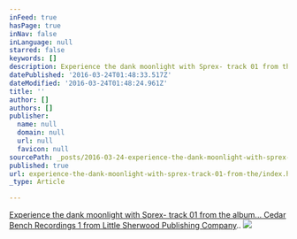 ```yaml
---
inFeed: true
hasPage: true
inNav: false
inLanguage: null
starred: false
keywords: []
description: Experience the dank moonlight with Sprex- track 01 from the album... Cedar Bench Recordings 1 from Little Sherwood Publishing Company..
datePublished: '2016-03-24T01:48:33.517Z'
dateModified: '2016-03-24T01:48:24.961Z'
title: ''
author: []
authors: []
publisher:
  name: null
  domain: null
  url: null
  favicon: null
sourcePath: _posts/2016-03-24-experience-the-dank-moonlight-with-sprex-track-01-from-the.md
published: true
url: experience-the-dank-moonlight-with-sprex-track-01-from-the/index.html
_type: Article

---
```

[Experience the dank moonlight with Sprex- track 01 from the album... Cedar Bench Recordings 1 from Little Sherwood Publishing Company][0]..
![](https://the-grid-user-content.s3-us-west-2.amazonaws.com/3af76b3b-9984-4654-86e8-8a1d4a1b375e.jpg)

[0]: http://www.dancetech.com/users_audio/22908/DT_ACFB47D43384262.mp3?/Sprex__by__2v1c